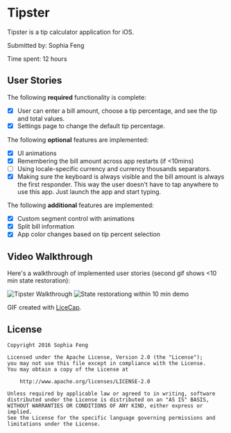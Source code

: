 # Tipster

Tipster is a tip calculator application for iOS.

Submitted by: Sophia Feng

Time spent: 12 hours

## User Stories

The following **required** functionality is complete:

* [x] User can enter a bill amount, choose a tip percentage, and see the tip and total values.
* [x] Settings page to change the default tip percentage.

The following **optional** features are implemented:
* [x] UI animations
* [x] Remembering the bill amount across app restarts (if <10mins)
* [ ] Using locale-specific currency and currency thousands separators.
* [x] Making sure the keyboard is always visible and the bill amount is always the first responder. This way the user doesn't have to tap anywhere to use this app. Just launch the app and start typing.

The following **additional** features are implemented:

* [x] Custom segment control with animations
* [x] Split bill information
* [x] App color changes based on tip percent selection

## Video Walkthrough 

Here's a walkthrough of implemented user stories (second gif shows <10 min state restoration):

<img src='http://imgur.com/KqVjdnG.gif' title='Tipster Walkthrough' width='' alt='Tipster Walkthrough' />
<img src='http://imgur.com/AaS2M4B.gif' title='State restorationg within 10 min demo' width='' alt='State restorationg within 10 min demo' />

GIF created with [LiceCap](http://www.cockos.com/licecap/).

## License

    Copyright 2016 Sophia Feng

    Licensed under the Apache License, Version 2.0 (the "License");
    you may not use this file except in compliance with the License.
    You may obtain a copy of the License at

        http://www.apache.org/licenses/LICENSE-2.0

    Unless required by applicable law or agreed to in writing, software
    distributed under the License is distributed on an "AS IS" BASIS,
    WITHOUT WARRANTIES OR CONDITIONS OF ANY KIND, either express or implied.
    See the License for the specific language governing permissions and
    limitations under the License.
